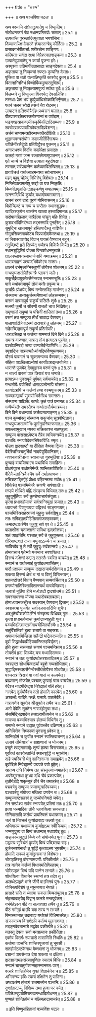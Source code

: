 +++
title = "०२५"

+++
॥ अथ पञ्चविंशः पटलः ॥  
  
अथ वक्ष्यामि संक्षेपादुत्पातेषु च निष्कृतिम्।  
संशोधनक्रमं चैव स्थानप्रतिमयोः क्रमात्॥ 25.1 ॥  
उत्पतन्ति पुरस्तादित्युत्पाता भयशंसिनः।  
दिव्यान्तरिक्षभौमास्ते ज्ञेयास्तन्त्रेषु कीर्तिताः॥ 25.2 ॥  
प्रासादगर्भपीठार्चाः शरीरत्वेन शाङ्गिणः।  
कल्पिताः सर्वदा रक्ष्या विप्रैरुत्पातशङ्कया॥ 25.3 ॥  
उत्पातेषूपजातेषु न कार्या पूजना हरेः।  
अस्पृश्याः प्रतिमापीठप्रासादाः साङ्गदेवताः॥ 25.4 ॥  
अकृतायां तु निष्कृत्यां स्पष्टाः कुप्यन्ति देवताः।  
पूजिता वा ततो यत्नान्निष्कृतिं कारयेद् द्रुतम्॥ 25.5 ॥  
वितानाग्निनिभं विष्णोर्विम्बमुत्पातदूषितम्।  
अकृतायां तु निष्कृत्यामपूज्यं सर्वथा बुधैः॥ 25.6 ॥  
विलम्बने तु निष्कृत्या विनश्येद् देवसन्निधिः।  
तत्स्थाः प्रेता भयं कुर्युर्व्याधिशोकादिभिर्नृणाम्॥ 25.7 ॥  
पतनं चलनं स्वेदो हसनं चैव रोदनम्।  
उत्पाटनं हृतिश्चोरैर्दाहः प्रध्वंसनं बलात्॥ 25.8 ॥  
पीठप्रासादकेत्वस्त्रतोरणानां च पार्षदाम्।  
भङ्गश्छत्राकवल्मीककृमिकीटादिसम्भवः॥ 25.9 ॥  
श्वचोरव्रात्यपाषण्डिदेवलादिप्रवेशनम्।  
अर्चनं चाप्यमन्त्रज्ञैरन्थभक्तैरदीक्षितैः॥ 25.10 ॥  
क्षुद्रान्यमन्त्रसंयोगः कालजीर्तिर्दिगाश्रयः।  
उषितैर्नीरसैर्दुष्टैः प्रतिषिद्धैश्च पूजनम्॥ 25.11 ॥  
अनाराधश्च निर्दोषः कालेपेक्षा प्रमादतः।  
कलहो मरणं जन्म रक्तश्लेष्माश्रुपातनम्॥ 25.12 ॥  
एते चान्ये च विज्ञेया उत्पाता बहुदोषदाः।  
तस्मात् सर्वप्रयत्नेन कर्तव्यमविलम्बितम्॥ 25.13 ॥  
प्रायश्चित्तं यथोत्साहमन्यथा सर्वनाशनम्।  
महद् बहुषु चोग्रेषु निमित्तेषु विशेषतः॥ 25.14 ॥  
निमित्तेष्वल्पमल्पेषु सद्यो वा यत्र निष्कृतिः।  
बिम्बपीठगृहालिन्दप्राङ्कणेषु यथातथम्॥ 25.15 ॥  
खननादिविधिं कुर्याद् यथादोषबलाबलम्।  
खननं हरणं दाहः पूरणं गोनिवासनम्॥ 25.16 ॥  
विप्रोच्छिष्टं च गव्यं च सप्तैताः स्थानशुद्धयः।  
खादिरस्फ्‌येन चास्त्रेण खात्वा हस्तादिमानतः॥ 25.17 ॥  
सदोषानखिलान् पात्रैर्हृत्वा पांसून् बहिः क्षिपेत्।  
कुशदर्भादिभिर्दग्ध्वा तद्भस्मादि पुनर्हरेत्॥ 25.18 ॥  
सुमृद्भिः खातमापूर्य हस्तिपादैस्तु याज्ञिकैः।  
गोमूत्रसिक्तमाकोट्य विप्रपादोदकैस्तथा॥ 25.19 ॥  
गां निवास्याशयेद् विप्रान् पायसं वैष्णवान् बहून्।  
तदुच्छिष्टे हृते सिञ्चेद् गव्यैश्च विकिरैः किरेत्॥ 25.20 ॥  
स्थानशुद्धिरियं प्रोक्ता बिम्बशोधनमुच्यते।  
क्षालनप्लावनस्नामार्जनानि यथाक्रमम्॥ 25.21 ॥  
धारावगाहनं पश्चादभिषैकोऽत्र सप्तमः।  
क्षालनं दर्भमृत्त्वग्भिस्तूष्णीं तोयैश्च शोधनम्॥ 25.22 ॥  
गन्धपुष्पाक्षतोपैतैरमन्त्रैः प्लावनं जलैः।  
सकूर्चैर्द्रव्ययुक्तैस्तैर्मन्त्रवत् स्नानमम्बुभिः॥ 25.23 ॥  
पात्रे यथोक्तमापूर्य तोयं मन्त्रैः प्रपूज्य च।  
कूर्चाग्रैः प्रोक्षयेद् बिम्बं मन्त्रैस्तदिह मार्जनम्॥ 25.24 ॥  
संस्थाप्य धान्यकूर्चस्थमैशान्यां लोहसम्भवम्।  
वारुणं पात्रमापूर्य सकूर्चं सलिलैः शुभैः॥ 25.25 ॥  
मत्स्यौ कूर्मौ च सौवर्णौ राजतौ चात्र निक्षिपेत्।  
समृणालां सपुष्पां च पद्मिनीं क्षालितां तथा॥ 25.26 ॥  
वरुणं तत्र सम्पूज्य तीर्थं चावाह्य वैष्णवम्।  
पालाशादित्रिपादस्थं दारापात्रं तु लोहजम्॥ 25.27 ॥  
सहेमच्छिद्रमापूर्य सकूर्चं प्रतिमोपरि।  
धाराऽच्छिद्रा च कर्तव्या याममात्रं दिने दिने॥ 25.28 ॥  
समन्त्रं वारुणात् पात्रात् तोयं हृत्वाऽत्र पूरयेत्।  
पञ्चोपनिषदो जप्या वाग्यतैर्दर्भपाणिभिः॥ 25.29 ॥  
स्पृशद्भिः पात्रमव्यग्रैर्ध्यायद्भिर्विष्णुमव्ययम्।  
पौरुषं पावमानं च सूक्तमन्यच्च वैष्णवम्॥ 25.30 ॥  
संहिता वाऽखिलाऽन्येषां कार्योऽत्राद्यन्तयोर्जपः।  
धारान्ते पूजयेद् देवमुद्वास्य वरुणं पुनः॥ 25.31 ॥  
न चाल्यं वारुणं पात्रं त्रिरात्रं यत्र जप्यते।  
हृत्वाऽम्भः पुनरापूर्य पूर्ववत् सर्वमाचरेत्॥ 25.32 ॥  
गन्धतौयैः पयोभिर्वा धाराऽऽज्येनापि चोत्तमा।  
कार्याऽत्रापि च कर्तव्यं तथा वरुमपूजनम्॥ 25.33 ॥  
सञ्च्छाद्यार्चां सुवासोभिर्दर्भैरथ समन्ततः।  
संस्थाप्य याज्ञिकैः काष्ठैः कृतं पात्रं प्रमामतः॥ 25.34 ॥  
गव्यैर्व्यस्तैः समस्तैश्च गन्धोदान्तैर्यथाक्रमम्।  
दिने दिने यथान्यायं कर्तव्यमवगाहनम्॥ 25.35 ॥  
पञ्च कुम्भांस्तु संस्थाप्य सकूर्चान् सूत्रवेष्टितान्।  
गन्धपुष्पाक्षताम्भोभिः पूर्णानुपनिषत्क्रमात्॥ 25.36 ॥  
सपल्लवमुखान् न्यस्य चक्रिकाश्च सतण्डुलाः।  
सम्पूज्य वाससाऽवेष्ट्य तैरेव त्वभिमन्त्रयेत्॥ 25.37 ॥  
पञ्चबिः स्नापयेदेवमभिषेकविधिः स्मृतः।  
षोडश द्वादशाष्टौ वा दीक्षिता वैष्णवा द्विजाः॥ 25.38 ॥  
वैदेस्त्रिभिश्चतुर्भिर्वा नादयेयुर्दिवानिशम्।  
नववस्त्रपरीधानाः स्वाचान्ता गुरुमूर्तिपाः॥ 25.39 ॥  
पुण्याहं वाचयित्वाऽत्र यथाविधि समाहिताः।  
प्रोक्षयेयुश्च राक्षोघ्नैर्मन्त्रैः शान्तिकपौष्टिकैः॥ 25.40 ॥  
वैदिकैस्तान्त्रिकैश्चैव सर्वे दर्भाग्रपाणयः।  
तच्छिष्टाद्भिर्गृहं प्रोक्ष्य बहिरन्तश्च सर्वतः॥ 25.41 ॥  
विकिरेत् पञ्चभिर्मन्त्रैः सगव्यैः सर्षपाक्षतैः।  
मण्डपे शोधिते वह्निं संस्कृत्य विधिवत् ततः॥ 25.42 ॥  
जुहुयुर्मूर्तिपाः सर्वे कुण्डेष्वाचार्यसंयुताः।  
कृत्वा प्रधानहोमान्तं सर्वत्राग्निमुखं क्रमात्॥ 25.43 ॥  
ध्यायन्तो विष्णुमव्यग्रा वह्निस्थं साङ्गमव्यम्।  
पञ्चभिस्त्रिसहस्राज्यं जुहुयुः सर्ववह्निषु॥ 25.44 ॥  
ततः समिद्‌घृतव्रीहितिललाजसहस्रकम्।  
क्रमादष्टाक्षरेणैव जुहुयुः सर्व एव ते॥ 25.45 ॥  
पालाशीनां घृताक्तानां समिधां द्वादशोत्तरम्।  
शतं व्याहृतिभिः पश्चात् सर्वे ते जुहुयुस्ततः॥ 25.46 ॥  
क्षीरेणाष्टशतं दध्ना मधुनाऽऽज्येन च क्रमात्।  
सावित्र्यैव तु ते सर्वे जुहुयुः सर्वशान्तये॥ 25.47 ॥  
होमावसान एतेभ्यो यजमानः स्वशक्तितः।  
हिरण्यं दक्षिणां दद्यात् ततस्तैः स्वस्ति वाचयेत्॥ 25.48 ॥  
स्नपनं च यथोत्साहं कुर्यादधमवर्जितम्।  
पादौ प्रक्षाल्य सम्पूज्य दद्यादाचार्यदक्षिणाम्॥ 25.49 ॥  
शक्त्या हिरण्यं क्षेत्रं च गां च विष्णुं विचिन्तयन्।  
शतमष्टोत्तरं विप्रान् वैष्णवान् सम्यगर्चितान्॥ 25.50 ॥  
प्रणम्योनातिरिक्तादिशान्त्यर्थं वाचयेच्छिवम्।  
चत्वारो मूर्तिपा हीने मध्येऽष्टौ द्वादशोत्तमे॥ 25.51 ॥  
सवस्त्राभरणा योज्या यथादोषबलाबलम्।  
होमाध्ययनकर्त्तॄंश्च सदस्यान् वैष्णवान् द्विजान्॥ 25.52 ॥  
स्वशक्त्या पूजयेत् सर्वानन्नपानादिभिः शुभैः।  
अद्भुतेष्वीशकोणेऽग्निं संस्कृत्य विधिवद् गुरुः॥ 25.53 ॥  
कृत्वा प्रधानहोमान्तं कुर्यादाज्याहुतीः पुनः।  
पञ्चभिर्द्वादशाष्टार्णगायत्रीजितपौरुषैः॥ 25.54 ॥  
चतुर्विंशतिशो हुत्वा शतशो वा सहस्रशः।  
अपामार्गसमिच्छिन्ना सहैन्द्री भद्रिकाञ्जलिः॥ 25.55 ॥  
दूर्वा सिद्धार्थकव्रीहियवास्तिलहविर्घृतम्।  
इति हुत्वा ससम्पातं सगव्यं पञ्चमन्त्रितम्॥ 25.56 ॥  
तोयशेषं हृदा सिञ्चेद् यत्र मध्वादिसम्भवः।  
स्नपनं च ततः कुर्यादष्टोत्तरशतादिकम्॥ 25.57 ॥  
स्वस्पृष्टां शोधयित्वाऽर्चां बहुशे गव्यशोधिताम्।  
शुद्धाद्भिस्त्वग्रसैर्गन्धैस्तीर्थतोयैश्च शोधयेत्॥ 25.58 ॥  
पञ्चरात्रं त्रिरात्रं वा गवां वासं च कल्पयेत्।  
ब्राह्मणान् भोजयेत् पश्चात् पुण्याहं चात्र वाचयेत्॥ 25.59 ॥  
वेदैश्च नादयेदिष्ट्वा निवेद्यान्नं बलिं हरेत्।  
नादयेत् तूर्यघौषैश्च ततो होमादि कारयेत्॥ 25.60 ॥  
अश्वत्थैः खदिरैः प्लक्षैः पलाशैः पाटलैर्वटैः।  
नारायणेन सूक्तेन श्रीसूक्तेन तथैव च॥ 25.61 ॥  
अतो देवेति सूक्तेन नासदंहोमुचा तथा।  
संसमिद्भिद्रपादेन तथाऽरायीत्यनेन च॥ 25.62 ॥  
गायत्र्या पञ्चभिश्चात्र होतव्यं विधिनैव तु।  
समाप्ते स्नपने दद्यात् पूर्ववच्चैव दक्षिणाम्॥ 25.63 ॥  
अनिमित्तेन निष्क्रान्तं पुनराशु प्रवेश्य तु।  
शान्तिहोमं च कुर्वीत स्नपनं स्वस्तिवाचनम्॥ 25.64 ॥  
उत्सवं तीर्थयात्रां च ब्राह्मणानां च भोजनम्।  
प्रसूते श्वसृगालाद्यैः शून्यं कृत्वा त्रिरात्रकम्॥ 25.65 ॥  
पूर्वोक्तं कारयेच्छान्तिं स्थानशुद्धिं च भूयसीम्।  
दाहे पयस्विनीं धेनुं शान्तिनाम्ना समाह्वयेत्॥ 25.66 ॥  
दूर्वादिकं निवेद्यास्यै पद्मपत्रे पयो दुहेत्।  
आतप्य दधि निर्मथ्य तत् संस्कृत्याज्यमाहरेत्॥ 25.67 ॥  
अपरेद्युस्तथा दुग्ध्वा दधि चैवं प्रकल्पयेत्।  
तृतीयेऽह्नि शकृन्मूत्रं क्षीरं चैव तथाहरेत्॥ 25.68 ॥  
पद्मपत्रेषु सम्पूज्य क्रमान्मूत्रादिपञ्कम्।  
पञ्चपत्रेषु संयोज्य मथित्वा प्रणवेन च॥ 25.69 ॥  
सम्पूज्याष्टसहस्रं तु पञ्चोपनिषदो जपेत्।  
तेन सम्प्रोक्ष्य सर्वत्र स्नापयेत् प्रतिमां ततः॥ 25.70 ॥  
हृत्वा भस्मादिकं तोयैः प्लावयित्वा समन्ततः।  
गोनिवासादि कर्तव्यं प्रायश्चित्तं यथाक्रमम्॥ 25.71 ॥  
चलं वा निश्चलं कुर्यादावाह्य कलशे बुधः।  
अधिवास्य यथान्यायं कुर्याद्वाऽथ नवीक्रियाम्॥ 25.72 ॥  
भग्नमुद्धृत्य वा बिम्बं तथान्यत् स्थापयेद् बुधः।  
सङ्क्रान्तमुद्धृते बिम्बे नवे संयोजयेत् पूनः॥ 25.73 ॥  
उद्वास्य सुस्थितं कुर्याद् बिम्बं पच्छिलया सह।  
दुर्जनस्पर्शनादौ तु शुद्धिं कृत्वाऽस्य भूयसीम्॥ 25.74 ॥  
होमादि सकलं कुर्यादुत्सवान्तं विशेषतः।  
चोराहृतिस्तु दोषाणामग्रणीः परिकीर्त्यते॥ 25.75 ॥  
तत्र यत्नेन कर्तव्यं विधानमतिविस्तरम्।  
चोरैरपहृतं बिम्बं यदि यत्नेन लभ्यते॥ 25.76 ॥  
शोधयित्वा विधानेन स्थाप्यं तत्र तदेव तु।  
अलब्धेऽपहृते भग्ने जीर्णे वाऽभिनवं पुनः॥ 25.77 ॥  
योनिरूपविशेषं तु न्यूनमप्यत्र नेष्यते।  
प्रासादे सति तं ध्यात्वा सकलं बिम्बसंयुतम्॥ 25.78 ॥  
संहृत्यावाहयेद् विद्वान् कलशे मन्त्रपूर्वकम्।  
गर्भगेहेऽस्य पीठे वा सत्यावाह्य तथैव तु॥ 25.79 ॥  
पीठं गर्भगृहं वाऽपि यदा तस्य न लभ्यते।  
बिम्बस्थानात् तदावाह्य यथोक्तं विधिमाचरेत्॥ 25.80 ॥  
संक्रान्तस्य विनाशेऽपि कर्तव्यं मूलनाशवत्।  
तदङ्गदेवतानाशे तद्वदेव प्रकीर्त्यते॥ 25.81 ॥  
यतस्तु देवताः सर्वा मन्त्रात्मानः प्रकीर्तिताः।  
एवमेव विसर्गः स्यान्नाशे तासामिति स्थितिः॥ 25.82 ॥  
कर्तव्या पञ्चभिः शान्तिरपूजायां तु भूयसी।  
शतहोमोऽष्टकेनाथ वैष्णवानां तु भोजनम्॥ 25.83 ॥  
दशानां पायसेनात्र देया शक्त्या च दक्षिणा।  
द्वादशान्तमहःसंख्यागुणितः स्यादयं विधिः॥ 25.84 ॥  
स्नपनं चाचतुर्मासान्महास्नानमतः परम्।  
वत्सरे शान्तिहोमेन युक्तं विप्रार्चनेन च॥ 25.85 ॥  
अभिमन्त्र्य हविः स्कन्नं दक्षिणेन तु पाणिना।  
अष्टाक्षरेण होतव्यं शतमाज्येन पञ्चभिः॥ 25.86 ॥  
दुःशॉताद्यप्सु निक्षिप्य तथा हुत्वा परं पचेत्।  
उषितेऽम्बुपयोमिश्रगव्यगन्धादिशोधनम्॥ 25.87 ॥  
पुण्याहं शान्तिहोमं च बलिमन्नाद्यमाचरेत्॥ 25.88 ॥  
  
॥ इति विष्णुसंहितायां पञ्चविंशः पटलः ॥